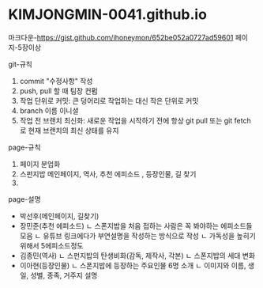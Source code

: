 # KIMJONGMIN-0041.github.io
마크다운-https://gist.github.com/ihoneymon/652be052a0727ad59601
페이지-5장이상

git-규칙

1. commit "수정사항" 작성
2. push, pull 할 때 팀장 컨펌
3. 작업 단위로 커밋: 큰 덩어리로 작업하는 대신 작은 단위로 커밋
4. branch 이름 이니셜
5. 작업 전 브랜치 최신화: 새로운 작업을 시작하기 전에 항상 git pull 또는 git fetch로 현재 브랜치의 최신 상태를 유지

page-규칙

1. 페이지 분업화
2. 스펀지밥 메인페이지, 역사, 추천 에피소드 , 등장인물, 길 찾기
3. 

page-설명
- 박선후(메인페이지, 길찾기)
- 장민준(추천 에피소드)
    ㄴ 스폰지밥을 처음 접하는 사람은 꼭 봐야하는 에피소드들 모음
    ㄴ 유튜브 링크에다가 부연설명을 작성하는 방식으로 작성
    ㄴ 가독성을 높히기 위해서 5에피소드정도
- 김종민(역사)
    ㄴ 스펀지밥의 탄생비화(감독, 제작사, 각본)
    ㄴ 스폰지밥의 세대 변화
- 이아현(등장인물) 
    ㄴ 스폰지밥에 등장하는 주요인물 6명 소개
    ㄴ 이미지와 이름, 생일, 성별, 종족, 거주지 설명